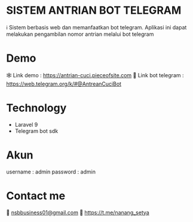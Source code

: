 # SISTEM ANTRIAN BOT TELEGRAM
ℹ️ Sistem berbasis web dan memanfaatkan bot telegram. Aplikasi ini dapat melakukan pengambilan nomor antrian melalui bot telegram

# Demo
🕸️ Link demo : https://antrian-cuci.pieceofsite.com
🤖 Link bot telegram : https://web.telegram.org/k/#@AntreanCuciBot

# Technology
- Laravel 9
- Telegram bot sdk


# Akun 
username : admin
password : admin

# Contact me
📧 nsbbusiness01@gmail.com
💬 https://t.me/nanang_setya